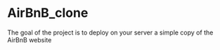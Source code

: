 # AirBnB_clone
The goal of the project is to deploy on your server a simple copy of the AirBnB website
